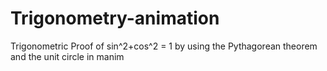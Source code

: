 # Trigonometry-animation
Trigonometric Proof of sin^2+cos^2 = 1 by using the Pythagorean theorem and the unit circle in manim
